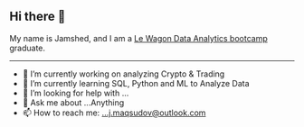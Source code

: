 ## Hi there 👋

My name is Jamshed, and I am a [Le Wagon Data Analytics bootcamp](https://www.lewagon.com/data-analytics-course) graduate.   


------------------------------------------------------------------------

- 🔭 I’m currently working on analyzing Crypto & Trading 
- 🌱 I’m currently learning SQL, Python and ML to Analyze Data
- 🤔 I’m looking for help with ...
- 💬 Ask me about ...Anything
- 📫 How to reach me: ...j.maqsudov@outlook.com
